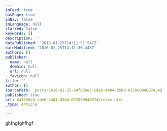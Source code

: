 ```yaml
---
inFeed: true
hasPage: true
inNav: false
inLanguage: null
starred: false
keywords: []
description: ''
datePublished: '2016-01-25T14:11:51.547Z'
dateModified: '2016-01-25T14:11:30.443Z'
authors: []
publisher:
  name: null
  domain: null
  url: null
  favicon: null
title: ''
author: []
sourcePath: _posts/2016-01-25-64f050e3-cde0-4404-85bd-037800948074.md
published: true
url: 64f050e3-cde0-4404-85bd-037800948074/index.html
_type: Article

---
```

ghfhgfghfhgf